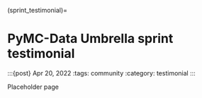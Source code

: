 (sprint_testimonial)=
# PyMC-Data Umbrella sprint testimonial

:::{post} Apr 20, 2022
:tags: community
:category: testimonial
:::

Placeholder page
